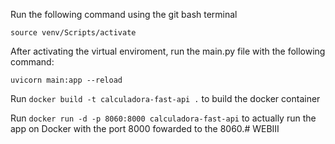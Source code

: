 Run the following command using the git bash terminal

```source venv/Scripts/activate```

After activating the virtual enviroment, run the main.py file with the following command:

```uvicorn main:app --reload```

Run ```docker build -t calculadora-fast-api .``` to build the docker container

Run ```docker run -d -p 8060:8000 calculadora-fast-api``` to actually run the app on Docker with the port 8000 fowarded to the 8060.#   W E B I I I  
 